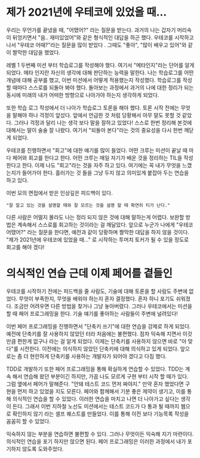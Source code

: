 # 제가 2021년에 우테코에 있었을 때...



우리는 무언가를 끝냈을 때, "어땠어?" 라는 질문을 받는다. 과거의 나는 갑자기 머리속이 뒤엉키면서 "음.. 재미있었어"와 같은 형식적인 대답을 하곤 했다. 우테코를 시작하고나서  "우테코 어때?"라는 질문을 많이 받았다 . 그때도 "좋아", "많이 배우고 있어"와 같이 짤막한 대답을 했었다.

레벨 1 두번째 미션 부터 학습로그를 작성해야 했다. 여기서 "메타인지"라는 단어를 알게 되었다. 메타 인지란 자신의 생각에 대해 판단하는 능력을 말한다. 나는 학습로그를 어떤 개념에 대해 공부를 했고, 이번 미션에서 어떻게 적용했는지 작성했다. 학습로그를 작성 할 때마다 스스로를 되돌아 봐야 했다. 돌아보는 과정에서 과거의 나에 대한 정리가 되는 동시에 미래의 내가 어떠한 방향으로 나아가야 하는지 생각하게 되었다. 

또한 학습 로그 작성에서 더 나아가 학습로그 토론을 해야 했다. 토론 시작 전에는 무엇을 말해야 하나 걱정이 앞섰다. 앞에서 언급한 것 처럼 당황해서 아무 말도 못할 것 같았다. 그러나 걱정과 달리 나는 생각 보다 말을 잘하고 있었다!  스스로 한번 정리해 본것에 대해서는 말이 술술 잘 나왔다. 여기서 "되돌아 본다"라는 것의 중요성을 다시 한번 깨닫게 되었다.

우테코를 진행하면서 "회고"에 대한 얘기를 많이 들었다. 어떤 크루는 미션이 끝날 때 마다 페어와 회고를 한다고 한다. 어떤 크루는 매일 자기가 배운 것을 정리하는 TIL을 작성한다고 한다. 이제 나도 "회고"라는 것을 자주 하고 있다. 여기에는 꼭 내가 무엇을 느꼈는지가 들어가야 한다. 흘러가는 것 들을 그냥 두지 않고 의미있게 붙잡아 두는 연습을 하고 있다.

이번 모의 면접에서 받은 인상깊은 피드백이 있다. 

```
"잘 알고 있는 것을 설명할 때와 잘 모르는 것을 설명 할 때 확연히 티가 난다."
```

다른 사람은 어떨지 몰라도 나는 정리 되지 않은 것에 대해 말하는게 어렵다.  보완할 방법은 계속해서 스스로를 회고하는 것이라는 걸 깨달았다. 앞으로 누군가 나에게 "우테코 어땠어?" 라는 질문을 한다면, 예전과 같이 당황하며 짤막한 대답을 하지 않을 것이다. "제가 2021년에 우테코에 있었을 때..." 로 시작하는 투머치 토커가 될 수 있을 정도로 회고를 해야 겠다!

# 의식적인 연습 근데 이제 페어를 곁들인

우테코를 시작하기 전에는 피드백을 줄 사람도, 기술에 대해 토론을 할 사람도 주변에 없었다. 무엇이 부족한지, 무엇을 배워야 하는지 혼자 결정했다. 혼자 하니 포기도 쉬워졌다. 조금만 어려우면 다른 방법을 찾거나 그냥 놓아버렸다. 그러나 우테코에서는 미션을 할 때 페어 프로그래밍을 한다. 기술 얘기를 좋아하는 사람들이 주변에 널려있다!

이번 페어 프로그래밍을 진행하면서 "단축키 쓰기"에 대한 연습을 강제로 하게 되었다. 예전에 단축키를 잘 사용하지 않았던 터라 처음에는 불편했다. 점차 익숙해 지면서 이것만큼 편한게 없구나 라는 걸 알게 되었다. 이제는 단축키를 사용하지 않으면 바로 "아 맞다"를 시전한다. 이전에는 의식하지 않았던 단축키에 대해 의식하고 있게 되었다. 앞으로는 좀 더 현란하게 단축키를 사용하는 개발자가 되어야 겠다고 다짐 했다.

TDD로 개발하기 또한 페어 프로그래밍을 통해 확실하게 연습할 수 있었다. TDD는 계속 해서 연습해 왔던 부분이긴 하지만, 가끔 나도 모르게 구현 부터 시작 할 때가 있다. 그럼 옆에서 페어가 말해준다. "안돼 테스트 코드 먼저 짜야지." 만약 혼자 했었다면 구현을 먼저 하고 있었을 지도 모른다. 페어와 함께해서 기분 좋은 제약이 생기고, 이를 통해 의식적인 연습을 할 수 있었다.  이러한 연습을 마치고 나면 더 나아가고 싶다는 생각이 든다. 그래서 이번 지하철 노선도 미션에서는 테스트 코드가 다 통과 될 때까지 웹으로 확인하지 않기 라는 셀프 퀘스트를 만들었다. 이를 통해 이전 보다 기능목록 작성을 꼼꼼히 할 수 있었다. 

익숙하지 않는 부분을 연습하면 불편할 수 있다. 그러나 무엇이든 익숙해 지기 마련이다.  의식적인 연습을 포기 하지만 않으면 된다. 페어 프로그래밍은 이러한 과정에서 내가 포기하지 않도록 도와주었다. 



